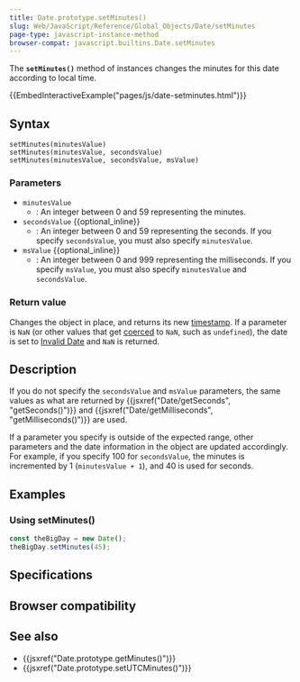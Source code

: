 ```yaml
---
title: Date.prototype.setMinutes()
slug: Web/JavaScript/Reference/Global_Objects/Date/setMinutes
page-type: javascript-instance-method
browser-compat: javascript.builtins.Date.setMinutes
---
```




The **`setMinutes()`** method of  instances changes the minutes for this date according to local time.

{{EmbedInteractiveExample("pages/js/date-setminutes.html")}}

## Syntax

```js-nolint
setMinutes(minutesValue)
setMinutes(minutesValue, secondsValue)
setMinutes(minutesValue, secondsValue, msValue)
```

### Parameters

- `minutesValue`
  - : An integer between 0 and 59 representing the minutes.
- `secondsValue` {{optional_inline}}
  - : An integer between 0 and 59 representing the seconds. If you specify `secondsValue`, you must also specify `minutesValue`.
- `msValue` {{optional_inline}}
  - : An integer between 0 and 999 representing the milliseconds. If you specify `msValue`, you must also specify `minutesValue` and `secondsValue`.

### Return value

Changes the  object in place, and returns its new [timestamp](/Web/JavaScript/Reference/Global_Objects/Date#the_epoch_timestamps_and_invalid_date). If a parameter is `NaN` (or other values that get [coerced](/Web/JavaScript/Reference/Global_Objects/Number#number_coercion) to `NaN`, such as `undefined`), the date is set to [Invalid Date](/Web/JavaScript/Reference/Global_Objects/Date#the_epoch_timestamps_and_invalid_date) and `NaN` is returned.

## Description

If you do not specify the `secondsValue` and `msValue` parameters, the same values as what are returned by {{jsxref("Date/getSeconds", "getSeconds()")}} and {{jsxref("Date/getMilliseconds", "getMilliseconds()")}} are used.

If a parameter you specify is outside of the expected range, other parameters and the date information in the  object are updated accordingly. For example, if you specify 100 for `secondsValue`, the minutes is incremented by 1 (`minutesValue + 1`), and 40 is used for seconds.

## Examples

### Using setMinutes()

```js
const theBigDay = new Date();
theBigDay.setMinutes(45);
```

## Specifications



## Browser compatibility



## See also

- {{jsxref("Date.prototype.getMinutes()")}}
- {{jsxref("Date.prototype.setUTCMinutes()")}}
